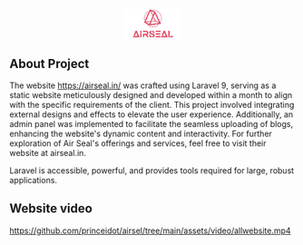 
<p align="center"><a href="https://airseal.in/" target="_blank"><img src="assets/images/logo/logo-trans.webp" width="100"></a></p>


## About Project

The website https://airseal.in/ was crafted using Laravel 9, serving as a static website meticulously designed and developed within a month to align with the specific requirements of the client. This project involved integrating external designs and effects to elevate the user experience. Additionally, an admin panel was implemented to facilitate the seamless uploading of blogs, enhancing the website's dynamic content and interactivity.
For further exploration of Air Seal's offerings and services, feel free to visit their website at airseal.in.

Laravel is accessible, powerful, and provides tools required for large, robust applications.

## Website video

https://github.com/princeidot/airsel/tree/main/assets/video/allwebsite.mp4

